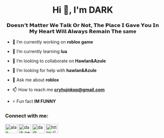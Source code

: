 <h1 align="center">Hi 👋, I'm DARK</h1>
<h3 align="center">𝗗𝗼𝗲𝘀𝗻’𝘁 𝗠𝗮𝘁𝘁𝗲𝗿 𝗪𝗲 𝗧𝗮𝗹𝗸 𝗢𝗿 𝗡𝗼𝘁, 𝗧𝗵𝗲 𝗣𝗹𝗮𝗰𝗲 𝗜 𝗚𝗮𝘃𝗲 𝗬𝗼𝘂 𝗜𝗻 𝗠𝘆 𝗛𝗲𝗮𝗿𝘁 𝗪𝗶𝗹𝗹 𝗔𝗹𝘄𝗮𝘆𝘀 𝗥𝗲𝗺𝗮𝗶𝗻 𝗧𝗵𝗲 same</h3>

- 🔭 I’m currently working on **roblox game**

- 🌱 I’m currently learning **lua**

- 👯 I’m looking to collaborate on **Hawlan&Azule**

- 🤝 I’m looking for help with **hawlan&Azule**

- 💬 Ask me about **roblox**

- 📫 How to reach me **cryhujnkop@gmail.com**

- ⚡ Fun fact **IM FUNNY**

<h3 align="left">Connect with me:</h3>
<p align="left">
<a href="https://fb.com/alan alan" target="blank"><img align="center" src="https://raw.githubusercontent.com/rahuldkjain/github-profile-readme-generator/master/src/images/icons/Social/facebook.svg" alt="alan alan" height="30" width="40" /></a>
<a href="https://instagram.com/dark.ness1i" target="blank"><img align="center" src="https://raw.githubusercontent.com/rahuldkjain/github-profile-readme-generator/master/src/images/icons/Social/instagram.svg" alt="dark.ness1i" height="30" width="40" /></a>
<a href="https://www.youtube.com/c/dark" target="blank"><img align="center" src="https://raw.githubusercontent.com/rahuldkjain/github-profile-readme-generator/master/src/images/icons/Social/youtube.svg" alt="dark" height="30" width="40" /></a>
<a href="https://discord.gg/https://discord.gg/tGyvBHzBwP" target="blank"><img align="center" src="https://raw.githubusercontent.com/rahuldkjain/github-profile-readme-generator/master/src/images/icons/Social/discord.svg" alt="https://discord.gg/tGyvBHzBwP" height="30" width="40" /></a>
</p>
